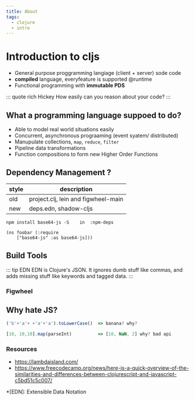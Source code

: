 ```yaml
---
title: About
tags:
  - clojure
  - intro
---
```


# Introduction to cljs

<TagLinks />

- General purpose proggramming langiage (client + server) sode code
- **compiled** language, everyfeature is supported @runtime
- Functional programming with **immutable PDS**

::: quote rich Hickey
How easily can you reason about your code?
:::

## What a programming language suppoed to do?

- Able to model real world situations easily
- Concurrent, asynchronous prograaming (event syatem/ distributed)
- Manupulate collections, `map`, `reduce`, `filter`
- Pipeline data transformations
- Function compositions to form new Higher Order Functions

## Dependency Management ?

| style | description                         |
| ----- | ----------------------------------- |
| old   | project.clj, lein and figwheel-main |
| new   | deps.edn, shadow-cljs               |

```
npm install base64-js -S    in  :npm-deps

(ns foobar (:require
    ["base64-js" :as base64-js]))
```

## Build Tools

::: tip EDN
EDN is Clojure's JSON. It ignores dumb stuff like commas, and adds missing stuff like keywords and tagged data.
:::

### Figwheel

## Why hate JS?

```js
('b'+'a'+ +'a'+'a').toLowerCase()  => banana? why?

[10, 10,10].map(parseInt)          => [10, NaN, 2] why? bad api
```

### Resources

- https://lambdaisland.com/
- https://www.freecodecamp.org/news/here-is-a-quick-overview-of-the-similarities-and-differences-between-clojurescript-and-javascript-c5bd51c5c007/

<!-- prettier-ignore -->
*[EDN]: Extensible Data Notation

<Footer />
